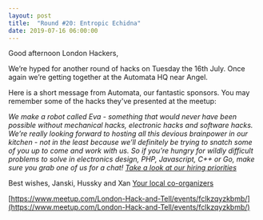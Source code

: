 ```yaml
---
layout: post
title:  "Round #20: Entropic Echidna"
date: 2019-07-16 06:00:00
---
```

Good afternoon London Hackers,

We’re hyped for another round of hacks on Tuesday the 16th July. Once again we’re getting together at the Automata HQ near Angel.

Here is a short message from Automata, our fantastic sponsors. You may remember some of the hacks they've presented at the meetup:

*We make a robot called Eva - something that would never have been possible without mechanical hacks, electronic hacks and software hacks. We’re really looking forward to hosting all this devious brainpower in our kitchen - not in the least because we’ll definitely be trying to snatch some of you up to come and work with us. So if you’re hungry for wildly difficult problems to solve in electronics design, PHP, Javascript, C++ or Go, make sure you grab one of us for a chat! [Take a look at our hiring priorities](https://automata.tech/careers/)*

Best wishes,
Janski, Hussky and Xan
[Your local co-organizers](https://twitter.com/LndHackAndTell)

[https://www.meetup.com/London-Hack-and-Tell/events/fclkzqyzkbmb/](https://www.meetup.com/London-Hack-and-Tell/events/fclkzqyzkbmb/)
